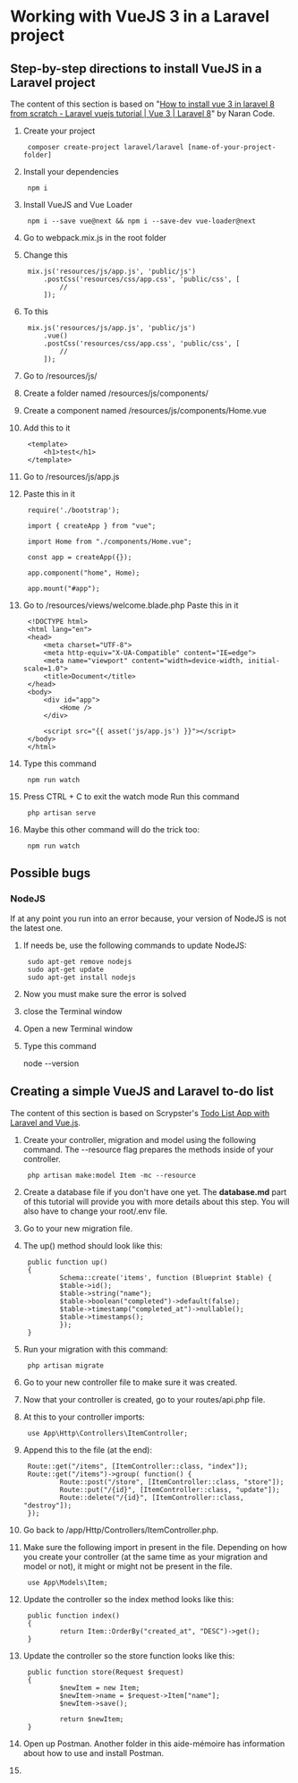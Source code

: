 # Working with VueJS 3 in a Laravel project

## Step-by-step directions to install VueJS in a Laravel project

The content of this section is based on "[How to install vue 3 in laravel 8 from scratch - Laravel vuejs tutorial | Vue 3 | Laravel 8](https://www.youtube.com/watch?v=_-58QQci57o)" by 
Naran Code.

1. Create your project

        composer create-project laravel/laravel [name-of-your-project-folder]

1. Install your dependencies

        npm i

1. Install VueJS and Vue Loader

        npm i --save vue@next && npm i --save-dev vue-loader@next

1. Go to webpack.mix.js in the root folder
1. Change this

        mix.js('resources/js/app.js', 'public/js')
            .postCss('resources/css/app.css', 'public/css', [
                //
            ]);

1. To this

        mix.js('resources/js/app.js', 'public/js')
            .vue()
            .postCss('resources/css/app.css', 'public/css', [
                //
            ]);

1. Go to /resources/js/
1. Create a folder named /resources/js/components/
1. Create a component named /resources/js/components/Home.vue
1. Add this to it

        <template>
            <h1>test</h1>
        </template>

1. Go to /resources/js/app.js
1. Paste this in it

        require('./bootstrap');

        import { createApp } from "vue";

        import Home from "./components/Home.vue";

        const app = createApp({});

        app.component("home", Home);

        app.mount("#app");

1. Go to /resources/views/welcome.blade.php
Paste this in it

        <!DOCTYPE html>
        <html lang="en">
        <head>
            <meta charset="UTF-8">
            <meta http-equiv="X-UA-Compatible" content="IE=edge">
            <meta name="viewport" content="width=device-width, initial-scale=1.0">
            <title>Document</title>
        </head>
        <body>
            <div id="app">
                <Home />
            </div>

            <script src="{{ asset('js/app.js') }}"></script>
        </body>
        </html>

1. Type this command

        npm run watch

1. Press CTRL + C to exit the watch mode
Run this command

        php artisan serve

1. Maybe this other command will do the trick too:

        npm run watch

## Possible bugs

### NodeJS

If at any point you run into an error because, your version of NodeJS is not the latest one.

1. If needs be, use the following commands to update NodeJS:

        sudo apt-get remove nodejs
        sudo apt-get update
        sudo apt-get install nodejs

1. Now you must make sure the error is solved
1. close the Terminal window
1. Open a new Terminal window
1. Type this command

    node --version

## Creating a simple VueJS and Laravel to-do list

The content of this section is based on Scrypster's [Todo List App with Laravel and Vue.js](https://www.youtube.com/watch?v=UHSipe7pSac).

1. Create your controller, migration and model using the following command. The --resource flag prepares the methods inside of your controller.

        php artisan make:model Item -mc --resource

1. Create a database file if you don't have one yet. The **database.md** part of this tutorial will provide you with more details about this step. You will also have to change your root/.env file.
1. Go to your new migration file.
1. The up() method should look like this:

        public function up()
        {
                Schema::create('items', function (Blueprint $table) {
                $table->id();
                $table->string("name");
                $table->boolean("completed")->default(false);
                $table->timestamp("completed_at")->nullable();
                $table->timestamps();
                });
        }

1. Run your migration with this command:

        php artisan migrate

1. Go to your new controller file to make sure it was created.
1. Now that your controller is created, go to your routes/api.php file.
1. At this to your controller imports:

        use App\Http\Controllers\ItemController;

1. Append this to the file (at the end):

        Route::get("/items", [ItemController::class, "index"]);
        Route::get("/items")->group( function() {
                Route::post("/store", [ItemController::class, "store"]);
                Route::put("/{id}", [ItemController::class, "update"]);
                Route::delete("/{id}", [ItemController::class, "destroy"]);
        });

1. Go back to /app/Http/Controllers/ItemController.php.
1. Make sure the following import in present in the file. Depending on how you create your controller (at the same time as your migration and model or not), it might or might not be present in the file.

        use App\Models\Item;

1. Update the controller so the index method looks like this:

        public function index()
        {
                return Item::OrderBy("created_at", "DESC")->get();
        }

1. Update the controller so the store function looks like this:

        public function store(Request $request)
        {
                $newItem = new Item;
                $newItem->name = $request->Item["name"];
                $newItem->save();

                return $newItem;
        }

1. Open up Postman. Another folder in this aide-mémoire has information about how to use and install Postman.
1. 